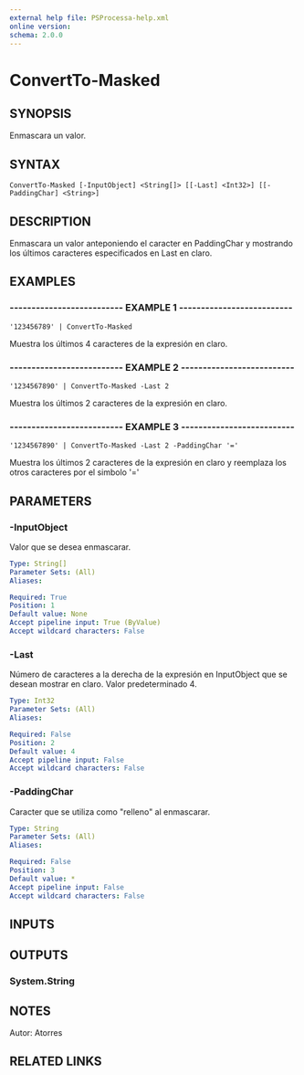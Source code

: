 ```yaml
---
external help file: PSProcessa-help.xml
online version: 
schema: 2.0.0
---
```


# ConvertTo-Masked

## SYNOPSIS
Enmascara un valor.

## SYNTAX

```
ConvertTo-Masked [-InputObject] <String[]> [[-Last] <Int32>] [[-PaddingChar] <String>]
```

## DESCRIPTION
Enmascara un valor anteponiendo el caracter en PaddingChar y mostrando los últimos caracteres especificados en Last en claro.

## EXAMPLES

### -------------------------- EXAMPLE 1 --------------------------
```
'123456789' | ConvertTo-Masked
```

Muestra los últimos 4 caracteres de la expresión en claro.

### -------------------------- EXAMPLE 2 --------------------------
```
'1234567890' | ConvertTo-Masked -Last 2
```

Muestra los últimos 2 caracteres de la expresión en claro.

### -------------------------- EXAMPLE 3 --------------------------
```
'1234567890' | ConvertTo-Masked -Last 2 -PaddingChar '='
```

Muestra los últimos 2 caracteres de la expresión en claro y reemplaza los otros caracteres por el simbolo '='

## PARAMETERS

### -InputObject
Valor que se desea enmascarar.

```yaml
Type: String[]
Parameter Sets: (All)
Aliases: 

Required: True
Position: 1
Default value: None
Accept pipeline input: True (ByValue)
Accept wildcard characters: False
```

### -Last
Número de caracteres a la derecha de la expresión en InputObject que se desean mostrar en claro.
Valor predeterminado 4.

```yaml
Type: Int32
Parameter Sets: (All)
Aliases: 

Required: False
Position: 2
Default value: 4
Accept pipeline input: False
Accept wildcard characters: False
```

### -PaddingChar
Caracter que se utiliza como "relleno" al enmascarar.

```yaml
Type: String
Parameter Sets: (All)
Aliases: 

Required: False
Position: 3
Default value: *
Accept pipeline input: False
Accept wildcard characters: False
```

## INPUTS

## OUTPUTS

### System.String

## NOTES
Autor: Atorres

## RELATED LINKS

